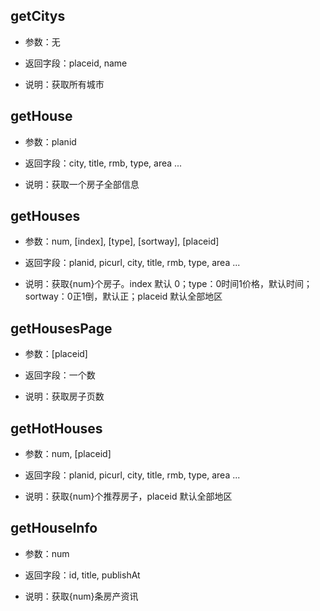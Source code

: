 
## getCitys

- 参数：无

- 返回字段：placeid, name

- 说明：获取所有城市

## getHouse

- 参数：planid

- 返回字段：city, title, rmb, type, area ...

- 说明：获取一个房子全部信息

## getHouses

- 参数：num, [index], [type], [sortway], [placeid]

- 返回字段：planid, picurl, city, title, rmb, type, area ...

- 说明：获取{num}个房子。index 默认 0；type：0时间1价格，默认时间；sortway：0正1倒，默认正；placeid 默认全部地区

## getHousesPage

- 参数：[placeid]

- 返回字段：一个数

- 说明：获取房子页数

## getHotHouses

- 参数：num, [placeid]

- 返回字段：planid, picurl, city, title, rmb, type, area ...

- 说明：获取{num}个推荐房子，placeid 默认全部地区

## getHouseInfo

- 参数：num

- 返回字段：id, title, publishAt

- 说明：获取{num}条房产资讯

